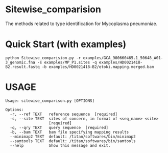 # Sitewise_comparision
The methods related to type identification for Mycoplasma pneumoniae.
# Quick Start (with examples)
~~~~~~~~~~~~~~
python Sitewise_comparision.py -r examples/GCA_900660465.1_50648_A01-3_genomic.fna -s examples/MP_P1.sites -q examples/HD0021418-B2.result.fastq -b examples/HD0021418-B2/etoki.mapping.merged.bam
~~~~~~~~~~~~~~
# USAGE
~~~~~~~~~~~~~~
Usage: sitewise_comparison.py [OPTIONS]

Options:
  -r, --ref TEXT   reference sequence  [required]
  -s, --site TEXT  sites of concern, in format of <seq_name> <site>
                   [required]
  -q, --qry TEXT   query sequence  [required]
  -b, --bam TEXT   bam file specifying mapping results
  --minimap2 TEXT  default: /titan/softwares/bin/minimap2
  --samtools TEXT  default: /titan/softwares/bin/samtools
  --help           Show this message and exit.
~~~~~~~~~~~~~~
